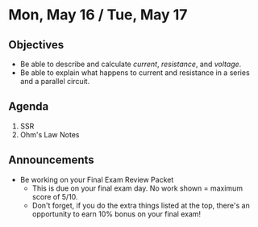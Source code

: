 Mon, May 16 / Tue, May 17
=================== 
   
    
Objectives    
------------    
- Be able to describe and calculate *current*, *resistance*, and *voltage*.
- Be able to explain what happens to current and resistance in a series and a parallel circuit.
  
Agenda      
---------      
1. SSR
2. Ohm's Law Notes

  
Announcements   
-------------    
- Be working on your Final Exam Review Packet
	- This is due on your final exam day.  No work shown = maximum score of 5/10.
	- Don't forget, if you do the extra things listed at the top, there's an opportunity to earn 10% bonus on your final exam!

[rev]: https://avon.schoology.com/course/5138386979/materials?f=595396692
<!--stackedit_data:
eyJoaXN0b3J5IjpbLTM4MDk0NDY2MSwtMzgzNTYwODQwLDE0Mj
QzNzE3OCwxMzQwMDA1OTExLC03NTMxMDQ5ODYsLTEzODgyNTY2
MTgsMTU1MjI0MTQ4OSw0MTI0ODM0NzQsLTE5OTA0NzU3OTAsMT
kzNTQyMjc3LC00Nzc4NTI3ODQsLTk0NTQ4NjM4MSwxMTE3NDk2
MDY0LDg2NTU2NDkwNiwtMTQwNTc3MTk1MiwtMzE5ODg0NzQ4LD
E1MzMyMTI4ODQsLTIwNzk5MDE3NTEsODA3Nzg0Mzg4LDQyODcz
MzE1OV19
-->
